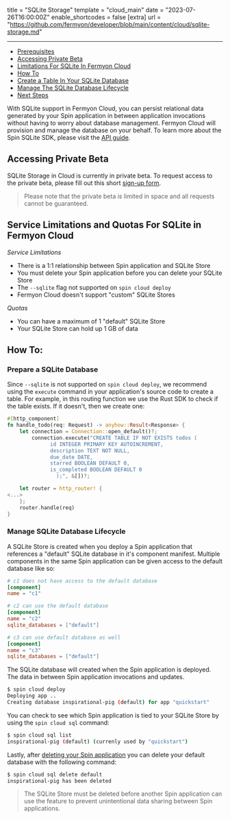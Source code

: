 title = "SQLite Storage"
template = "cloud_main"
date = "2023-07-26T16:00:00Z"
enable_shortcodes = false
[extra]
url = "https://github.com/fermyon/developer/blob/main/content/cloud/sqlite-storage.md"

---

- [Prerequisites](#prerequisites)
- [Accessing Private Beta](#accessing-private-beta)
- [Limitations For SQLite In Fermyon Cloud](#limitations-for-sqlite-in-fermyon-cloud)
- [How To](#how-to)
- [Create a Table In Your SQLite Database](#create-a-table-in-your-sqlite-database)
- [Manage The SQLite Database Lifecycle](#managed-sqlite-database-lifecycle)
- [Next Steps](#next-steps)

With SQLite support in Fermyon Cloud, you can persist relational data generated by your Spin application in between application invocations without having to worry about database management. Fermyon Cloud will provision and manage the database on your behalf. To learn more about the Spin SQLite SDK, please visit the [API guide](../spin/sqlite-api-guide.md).

## Accessing Private Beta

SQLite Storage in Cloud is currently in private beta. To request access to the private beta, please fill out this short [sign-up form](https://fibsu0jcu2g.typeform.com/to/Brv12FI0#hubspot_utk=xxxxx&hubspot_page_name=xxxxx&hubspot_page_url=xxxxx).
 
> Please note that the private beta is limited in space and all requests cannot be guaranteed. 

## Service Limitations and Quotas For SQLite in Fermyon Cloud

*Service Limitations*
* There is a 1:1 relationship between Spin application and SQLite Store
* You must delete your Spin application before you can delete your SQLite Store
* The `--sqlite` flag not supported on `spin cloud deploy`
* Fermyon Cloud doesn't support "custom" SQLite Stores

*Quotas* 
* You can have a maximum of 1 "default" SQLite Store 
* Your SQLite Store can hold up 1 GB of data

## How To:

### Prepare a SQLite Database

Since `--sqlite` is not supported on `spin cloud deploy`, we recommend using the `execute` command in your application's source code to create a table. For example, in this routing function we use the Rust SDK to check if the table exists. If it doesn't, then we create one:

```rust
#[http_component]
fn handle_todo(req: Request) -> anyhow::Result<Response> {
    let connection = Connection::open_default()?;
		connection.execute("CREATE TABLE IF NOT EXISTS todos (
			  id INTEGER PRIMARY KEY AUTOINCREMENT,
			  description TEXT NOT NULL,
			  due_date DATE,
			  starred BOOLEAN DEFAULT 0,
			  is_completed BOOLEAN DEFAULT 0
				);", &[])?;

    let router = http_router! {
<...>
    };
    router.handle(req)
}
```

### Manage SQLite Database Lifecycle

A SQLite Store is created when you deploy a Spin application that references a "default" SQLite database in it's component manifest. Multiple components in the same Spin application can be given access to the default database like so:

```toml
# c1 does not have access to the default database
[component]
name = "c1"

# c2 can use the default database
[component]
name = "c2"
sqlite_databases = ["default"]

# c3 can use default database as well
[component]
name = "c3"
sqlite_databases = ["default"]
```

The SQLite database will created when the Spin application is deployed. The data in between Spin application invocations and updates. 

```bash
$ spin cloud deploy
Deploying app ..
Creating database inspirational-pig (default) for app "quickstart"
```

You can check to see which Spin application is tied to your SQLite Store by using the `spin cloud sql` command:

```bash
$ spin cloud sql list
inspirational-pig (default) (currenly used by "quickstart")
```

Lastly, after [deleting your Spin application](/delete.md) you can delete your default database with the following command:

```bash
$ spin cloud sql delete default
inspirational-pig has been deleted
```

> The SQLite Store must be deleted before another Spin application can use the feature to prevent unintentional data sharing between Spin applications. 